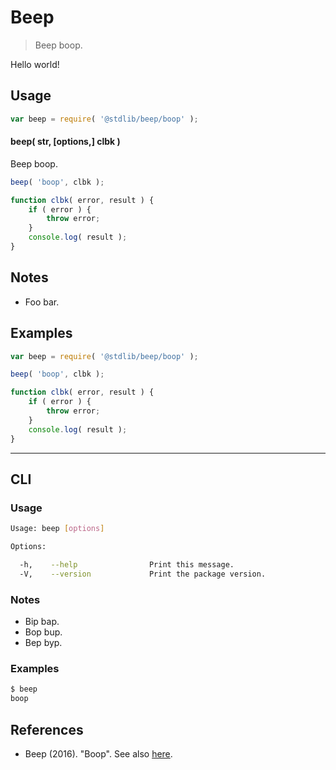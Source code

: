 # Beep

> Beep boop.


<!-- Section to include introductory text. Make sure to keep an empty line after the intro `section` element and another before the `/section` close. -->

<section class="intro">

Hello world!

</section>

<!-- /.intro -->

<!-- Package usage documentation. -->

<section class="usage">

## Usage

``` javascript
var beep = require( '@stdlib/beep/boop' );
```

#### beep( str, \[options,\] clbk )

Beep boop.

``` javascript
beep( 'boop', clbk );

function clbk( error, result ) {
    if ( error ) {
        throw error;
    }
    console.log( result );
}
```

</section>

<!-- /.usage -->

<!-- Package usage notes. Make sure to keep an empty line after the `section` element and another before the `/section` close. -->

<section class="notes">

## Notes

* Foo bar.

</section>

<!-- /.notes -->

<!-- Package usage examples. -->

<section class="examples">

## Examples

``` javascript
var beep = require( '@stdlib/beep/boop' );

beep( 'boop', clbk );

function clbk( error, result ) {
    if ( error ) {
        throw error;
    }
    console.log( result );
}
```

</section>

<!-- /.examples -->

<!-- Section for describing a command-line interface. -->

---

<section class="cli">

## CLI

<!-- CLI usage documentation. -->

<section class="usage">

### Usage

``` bash
Usage: beep [options]

Options:

  -h,    --help                Print this message.
  -V,    --version             Print the package version.
```

</section>

<!-- /.usage -->

<!-- CLI usage notes. Make sure to keep an empty line after the `section` element and another before the `/section` close. -->

<section class="notes">

### Notes

* Bip bap.
* Bop bup.
* Bep byp.

</section>

<!-- /.notes -->

<!-- CLI usage examples. -->

<section class="examples">

### Examples

``` bash
$ beep
boop
```

</section>

<!-- /.examples -->

</section>

<!-- /.cli -->

<!-- Section to include cited references. If references are included, add a horizontal rule *before* the section. Make sure to keep an empty line after the `section` element and another before the `/section` close. -->

<section class="references">

## References

* Beep (2016). "Boop". See also [here][here]. 

</section>

<!-- /.references -->

<!-- Section for all links. Make sure to keep an empty line after the `section` element and another before the `/section` close. -->

<section class="links">

[here]: https://github.com/stdlib-js/stdlib

</section>

<!-- /.links -->
